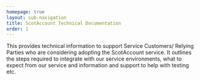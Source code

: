 ```yaml
---
homepage: true
layout: sub-navigation
title: ScotAccount Technical Documentation
order: 1
---
```

This provides technical information to support Service Customers/
Relying Parties who are considering adopting the ScotAccount service. It
outlines the steps required to integrate with our service environments,
what to expect from our service and information and support to help with
testing etc.